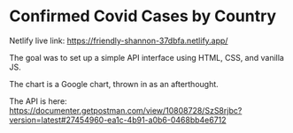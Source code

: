 # Confirmed Covid Cases by Country

Netlify live link: https://friendly-shannon-37dbfa.netlify.app/

The goal was to set up a simple API interface using HTML, CSS, and vanilla JS.

The chart is a Google chart, thrown in as an afterthought.

The API is here:
https://documenter.getpostman.com/view/10808728/SzS8rjbc?version=latest#27454960-ea1c-4b91-a0b6-0468bb4e6712

